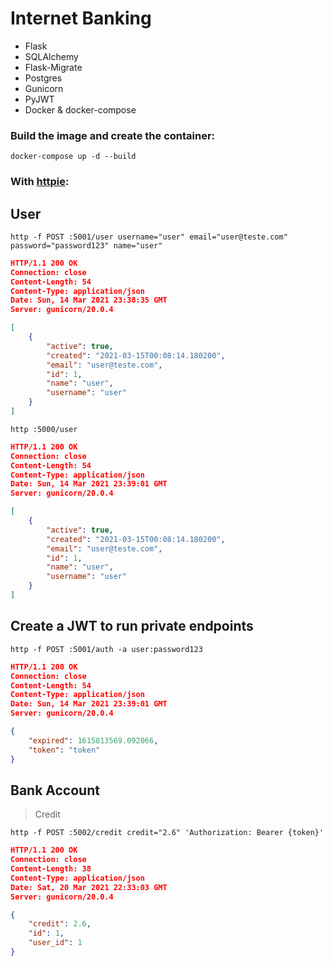 # Internet Banking

- Flask
- SQLAlchemy
- Flask-Migrate
- Postgres
- Gunicorn
- PyJWT
- Docker & docker-compose

### Build the image and create the container:

``` shell
docker-compose up -d --build
```

### With [httpie](https://httpie.io/):

## User

``` shell
http -f POST :5001/user username="user" email="user@teste.com" password="password123" name="user"
```

``` json
HTTP/1.1 200 OK
Connection: close
Content-Length: 54
Content-Type: application/json
Date: Sun, 14 Mar 2021 23:38:35 GMT
Server: gunicorn/20.0.4

[
    {
        "active": true,
        "created": "2021-03-15T00:08:14.180200",
        "email": "user@teste.com",
        "id": 1,
        "name": "user",
        "username": "user"
    }
]

```


``` shell
http :5000/user
```

``` json
HTTP/1.1 200 OK
Connection: close
Content-Length: 54
Content-Type: application/json
Date: Sun, 14 Mar 2021 23:39:01 GMT
Server: gunicorn/20.0.4

[
    {
        "active": true,
        "created": "2021-03-15T00:08:14.180200",
        "email": "user@teste.com",
        "id": 1,
        "name": "user",
        "username": "user"
    }
]
```

## Create a JWT to run private endpoints

``` shell
http -f POST :5001/auth -a user:password123
```


``` json
HTTP/1.1 200 OK
Connection: close
Content-Length: 54
Content-Type: application/json
Date: Sun, 14 Mar 2021 23:39:01 GMT
Server: gunicorn/20.0.4

{
    "expired": 1615813569.092066,
    "token": "token"
}
```

## Bank Account

> Credit

``` shell
http -f POST :5002/credit credit="2.6" 'Authorization: Bearer {token}'
```

``` json
HTTP/1.1 200 OK
Connection: close
Content-Length: 38
Content-Type: application/json
Date: Sat, 20 Mar 2021 22:33:03 GMT
Server: gunicorn/20.0.4

{
    "credit": 2.6,
    "id": 1,
    "user_id": 1
}
```